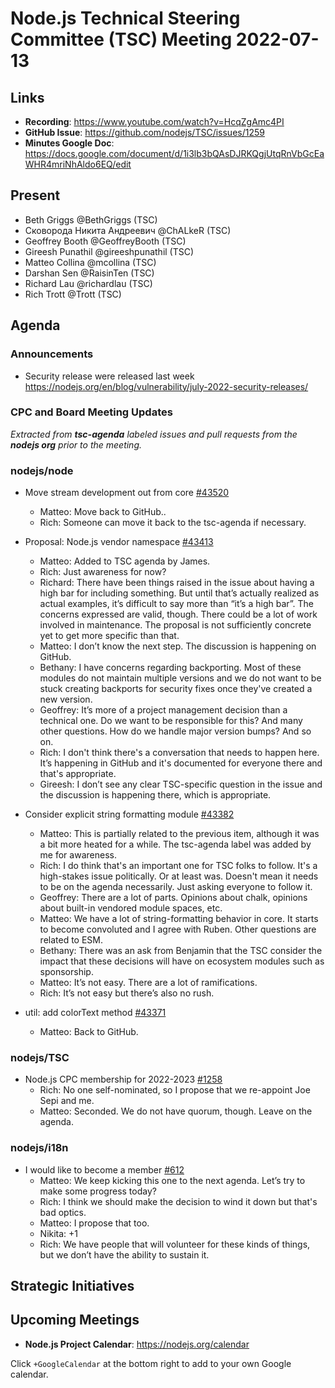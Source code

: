 # Node.js Technical Steering Committee (TSC) Meeting 2022-07-13

## Links

* **Recording**: <https://www.youtube.com/watch?v=HcqZgAmc4PI>
* **GitHub Issue**: <https://github.com/nodejs/TSC/issues/1259>
* **Minutes Google Doc**: <https://docs.google.com/document/d/1i3lb3bQAsDJRKQgjUtqRnVbGcEaWHR4mriNhAldo6EQ/edit>

## Present
* Beth Griggs @BethGriggs (TSC)
* Сковорода Никита Андреевич @ChALkeR (TSC)
* Geoffrey Booth @GeoffreyBooth (TSC)
* Gireesh Punathil @gireeshpunathil (TSC)
* Matteo Collina @mcollina (TSC)
* Darshan Sen @RaisinTen (TSC)
* Richard Lau @richardlau (TSC)
* Rich Trott @Trott (TSC)

## Agenda

### Announcements

* Security release were released last week <https://nodejs.org/en/blog/vulnerability/july-2022-security-releases/>

### CPC and Board Meeting Updates

*Extracted from **tsc-agenda** labeled issues and pull requests from the **nodejs org** prior to the meeting.*

### nodejs/node

* Move stream development out from core [#43520](https://github.com/nodejs/node/issues/43520)
  * Matteo: Move back to GitHub..
  * Rich: Someone can move it back to the tsc-agenda if necessary.

* Proposal: Node.js vendor namespace [#43413](https://github.com/nodejs/node/issues/43413)
  * Matteo: Added to TSC agenda by James.
  * Rich: Just awareness for now?
  * Richard: There have been things raised in the issue about having a high bar for including something. But until that’s actually realized as actual examples, it’s difficult to say more than “it’s a high bar”. The concerns expressed are valid, though. There could be a lot of work involved in maintenance. The proposal is not sufficiently concrete yet to get more specific than that.
  * Matteo: I don’t know the next step. The discussion is happening on GitHub.
  * Bethany: I have concerns regarding backporting. Most of these modules do not maintain multiple versions and we do not want to be stuck creating backports for security fixes once they've created a new version.
  * Geoffrey: It’s more of a project management decision than a technical one. Do we want to be responsible for this? And many other questions. How do we handle major version bumps? And so on.
  * Rich: I don't think there's a conversation that needs to happen here. It’s happening in GitHub and it's documented for everyone there and that's appropriate.
  * Gireesh: I don’t see any clear TSC-specific question in the issue and the discussion is happening there, which is appropriate.

* Consider explicit string formatting module [#43382](https://github.com/nodejs/node/issues/43382)
  * Matteo: This is partially related to the previous item, although it was a bit more heated for a while. The tsc-agenda label was added by me for awareness.
  * Rich: I do think that's an important one for TSC folks to follow. It's a high-stakes issue politically. Or at least was. Doesn't mean it needs to be on the agenda necessarily. Just asking everyone to follow it.
  * Geoffrey: There are a lot of parts. Opinions about chalk, opinions about built-in vendored module spaces, etc.
  * Matteo: We have a lot of string-formatting behavior in core. It starts to become convoluted and I agree with Ruben. Other questions are related to ESM.
  * Bethany: There was an ask from Benjamin that the TSC consider the impact that these decisions will have on ecosystem modules such as sponsorship.
  * Matteo: It’s not easy. There are a lot of ramifications.
  * Rich: It’s not easy but there’s also no rush.

* util: add colorText method [#43371](https://github.com/nodejs/node/pull/43371)
  * Matteo: Back to GitHub.

### nodejs/TSC

* Node.js CPC membership for 2022-2023 [#1258](https://github.com/nodejs/TSC/issues/1258)
  * Rich: No one self-nominated, so I propose that we re-appoint Joe Sepi and me.
  * Matteo: Seconded. We do not have quorum, though. Leave on the agenda.

### nodejs/i18n

* I would like to become a member [#612](https://github.com/nodejs/i18n/issues/612)
  * Matteo: We keep kicking this one to the next agenda. Let’s try to make some progress today?
  * Rich: I think we should make the decision to wind it down but that's bad optics.
  * Matteo: I propose that too.
  * Nikita: +1
  * Rich: We have people that will volunteer for these kinds of things, but we don’t have the ability to sustain it.

## Strategic Initiatives

## Upcoming Meetings

* **Node.js Project Calendar**: <https://nodejs.org/calendar>

Click `+GoogleCalendar` at the bottom right to add to your own Google calendar.

